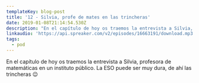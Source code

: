```yaml
---
templateKey: blog-post
title: '12 - Silvia, profe de mates en las trincheras'
date: 2019-01-08T21:14:54.530Z
description: "En el capítulo de hoy os traemos la entrevista a Silvia, profesora de matemáticas en un instituto público. La ESO puede ser muy dura, de ahí las trincheras \U0001F609"
linkaudio: 'https://api.spreaker.com/v2/episodes/16663191/download.mp3'
tags:
  - pod
---
```

En el capítulo de hoy os traemos la entrevista a Silvia, profesora de matemáticas en un instituto público. La ESO puede ser muy dura, de ahí las trincheras 😉
